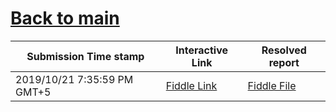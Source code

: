 # [Back to main](https://github.com/glaghari/database-assignement-2019)
|Submission Time stamp          | Interactive Link                                                                              | Resolved report                                                                              |
| ----------------------------- | --------------------------------------------------------------------------------------------- | -------------------------------------------------------------------------------------------- |
| 2019/10/21 7:35:59 PM GMT+5 | [Fiddle Link](https://dbfiddle.uk/?rdbms=oracle_11.2&fiddle=dad387217606d89de2924422a6d0debe) | [Fiddle File](processed/csm-51/dad387217606d89de2924422a6d0debe.md) |
